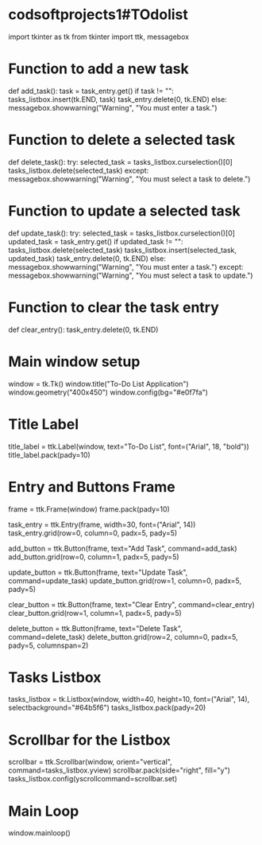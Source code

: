 # codsoftprojects1#TOdolist
import tkinter as tk
from tkinter import ttk, messagebox

# Function to add a new task
def add_task():
    task = task_entry.get()
    if task != "":
        tasks_listbox.insert(tk.END, task)
        task_entry.delete(0, tk.END)
    else:
        messagebox.showwarning("Warning", "You must enter a task.")

# Function to delete a selected task
def delete_task():
    try:
        selected_task = tasks_listbox.curselection()[0]
        tasks_listbox.delete(selected_task)
    except:
        messagebox.showwarning("Warning", "You must select a task to delete.")

# Function to update a selected task
def update_task():
    try:
        selected_task = tasks_listbox.curselection()[0]
        updated_task = task_entry.get()
        if updated_task != "":
            tasks_listbox.delete(selected_task)
            tasks_listbox.insert(selected_task, updated_task)
            task_entry.delete(0, tk.END)
        else:
            messagebox.showwarning("Warning", "You must enter a task.")
    except:
        messagebox.showwarning("Warning", "You must select a task to update.")

# Function to clear the task entry
def clear_entry():
    task_entry.delete(0, tk.END)

# Main window setup
window = tk.Tk()
window.title("To-Do List Application")
window.geometry("400x450")
window.config(bg="#e0f7fa")

# Title Label
title_label = ttk.Label(window, text="To-Do List", font=("Arial", 18, "bold"))
title_label.pack(pady=10)

# Entry and Buttons Frame
frame = ttk.Frame(window)
frame.pack(pady=10)

task_entry = ttk.Entry(frame, width=30, font=("Arial", 14))
task_entry.grid(row=0, column=0, padx=5, pady=5)

add_button = ttk.Button(frame, text="Add Task", command=add_task)
add_button.grid(row=0, column=1, padx=5, pady=5)

update_button = ttk.Button(frame, text="Update Task", command=update_task)
update_button.grid(row=1, column=0, padx=5, pady=5)

clear_button = ttk.Button(frame, text="Clear Entry", command=clear_entry)
clear_button.grid(row=1, column=1, padx=5, pady=5)

delete_button = ttk.Button(frame, text="Delete Task", command=delete_task)
delete_button.grid(row=2, column=0, padx=5, pady=5, columnspan=2)

# Tasks Listbox
tasks_listbox = tk.Listbox(window, width=40, height=10, font=("Arial", 14), selectbackground="#64b5f6")
tasks_listbox.pack(pady=20)

# Scrollbar for the Listbox
scrollbar = ttk.Scrollbar(window, orient="vertical", command=tasks_listbox.yview)
scrollbar.pack(side="right", fill="y")
tasks_listbox.config(yscrollcommand=scrollbar.set)

# Main Loop
window.mainloop()
